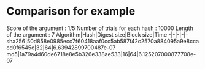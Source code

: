 # Comparison for example

Score of the argument : 1/5
Number of trials for each hash : 10000
Length of the argument : 7
Algorithm|Hash|Digest size|Block size|Time
-|-|-|-|-
sha256|50d858e0985ecc7f60418aaf0cc5ab587f42c2570a884095a9e8ccacd0f6545c|32|64|6.63942899700487e-07
md5|1a79a4d60de6718e8e5b326e338ae533|16|64|6.125207000877708e-07
